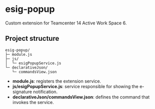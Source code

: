 # esig-popup

Custom extension for Teamcenter 14 Active Work Space 6.

## Project structure

```
esig-popup/
├─ module.js
├─ js/
│  └─ esigPopupService.js
└─ declarativeJson/
   └─ commandsView.json
```

- **module.js**: registers the extension service.
- **js/esigPopupService.js**: service responsible for showing the e-signature notification.
- **declarativeJson/commandsView.json**: defines the command that invokes the service.

